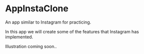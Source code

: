 # AppInstaClone
 An app similar to Instagram for practicing.

In this app we will create some of the features that Instagram has implemented.

Illustration coming soon..
